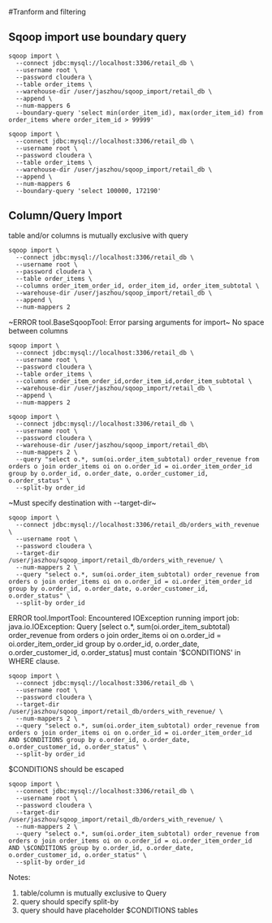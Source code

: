 #Tranform and filtering


## Sqoop import use boundary query
```
sqoop import \
  --connect jdbc:mysql://localhost:3306/retail_db \
  --username root \
  --password cloudera \
  --table order_items \
  --warehouse-dir /user/jaszhou/sqoop_import/retail_db \
  --append \
  --num-mappers 6
  --boundary-query 'select min(order_item_id), max(order_item_id) from order_items where order_item_id > 99999'
```

```
sqoop import \
  --connect jdbc:mysql://localhost:3306/retail_db \
  --username root \
  --password cloudera \
  --table order_items \
  --warehouse-dir /user/jaszhou/sqoop_import/retail_db \
  --append \
  --num-mappers 6
  --boundary-query 'select 100000, 172190'
```

## Column/Query Import
table and/or columns is mutually exclusive with query

```
sqoop import \
  --connect jdbc:mysql://localhost:3306/retail_db \
  --username root \
  --password cloudera \
  --table order_items \
  --columns order_item_order_id, order_item_id, order_item_subtotal \
  --warehouse-dir /user/jaszhou/sqoop_import/retail_db \
  --append \
  --num-mappers 2
```

~ERROR tool.BaseSqoopTool: Error parsing arguments for import~
No space between columns


```
sqoop import \
  --connect jdbc:mysql://localhost:3306/retail_db \
  --username root \
  --password cloudera \
  --table order_items \
  --columns order_item_order_id,order_item_id,order_item_subtotal \
  --warehouse-dir /user/jaszhou/sqoop_import/retail_db \
  --append \
  --num-mappers 2
```

```
sqoop import \
  --connect jdbc:mysql://localhost:3306/retail_db \
  --username root \
  --password cloudera \
  --warehouse-dir /user/jaszhou/sqoop_import/retail_db\
  --num-mappers 2 \
  --query "select o.*, sum(oi.order_item_subtotal) order_revenue from orders o join order_items oi on o.order_id = oi.order_item_order_id group by o.order_id, o.order_date, o.order_customer_id, o.order_status" \
  --split-by order_id
```

~Must specify destination with --target-dir~
```
sqoop import \
  --connect jdbc:mysql://localhost:3306/retail_db/orders_with_revenue \
  --username root \
  --password cloudera \
  --target-dir /user/jaszhou/sqoop_import/retail_db/orders_with_revenue/ \
  --num-mappers 2 \
  --query "select o.*, sum(oi.order_item_subtotal) order_revenue from orders o join order_items oi on o.order_id = oi.order_item_order_id group by o.order_id, o.order_date, o.order_customer_id, o.order_status" \
  --split-by order_id
```

ERROR tool.ImportTool: Encountered IOException running import job: java.io.IOException: Query [select o.*, sum(oi.order_item_subtotal) order_revenue from orders o join order_items oi on o.order_id = oi.order_item_order_id group by o.order_id, o.order_date, o.order_customer_id, o.order_status] must contain '$CONDITIONS' in WHERE clause.


```
sqoop import \
  --connect jdbc:mysql://localhost:3306/retail_db \
  --username root \
  --password cloudera \
  --target-dir /user/jaszhou/sqoop_import/retail_db/orders_with_revenue/ \
  --num-mappers 2 \
  --query "select o.*, sum(oi.order_item_subtotal) order_revenue from orders o join order_items oi on o.order_id = oi.order_item_order_id AND $CONDITIONS group by o.order_id, o.order_date, o.order_customer_id, o.order_status" \
  --split-by order_id
```

$CONDITIONS should be escaped

```
sqoop import \
  --connect jdbc:mysql://localhost:3306/retail_db \
  --username root \
  --password cloudera \
  --target-dir /user/jaszhou/sqoop_import/retail_db/orders_with_revenue/ \
  --num-mappers 2 \
  --query "select o.*, sum(oi.order_item_subtotal) order_revenue from orders o join order_items oi on o.order_id = oi.order_item_order_id AND \$CONDITIONS group by o.order_id, o.order_date, o.order_customer_id, o.order_status" \
  --split-by order_id
```

Notes:
1. table/column is mutually exclusive to Query
2. query should specify split-by
3. query should have placeholder \$CONDITIONS
  tables
